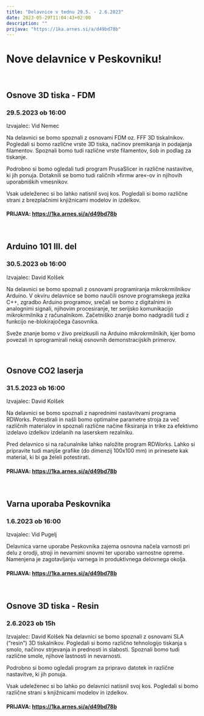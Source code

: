 ```yaml
---
title: "Delavnice v tednu 29.5. - 2.6.2023"
date: 2023-05-29T11:04:43+02:00
description: ""
prijava: "https://1ka.arnes.si/a/d49bd78b"
---
```

# Nove delavnice v Peskovniku!

&nbsp;
&nbsp;
## Osnove 3D tiska - FDM
### 29.5.2023 ob 16:00
Izvajalec: Vid Nemec

Na delavnici se bomo spoznali z osnovami FDM oz. FFF 3D tiskalnikov. Pogledali si bomo različne vrste 3D tiska, načinov premikanja in podajanja filamentov. Spoznali bomo tudi različne vrste filamentov, šob in podlag za tiskanje.

Podrobno si bomo ogledali tudi program PrusaSlicer in različne nastavitve, ki jih ponuja. 
Dotaknili se bomo tudi raličnih »firmw	are«-ov in njihovih uporabniških vmesnikov. 

Vsak udeleženec si bo lahko natisnil svoj kos. 
Pogledali si bomo različne strani z brezplačnimi knjižnicami modelov in izdelkov.
####  PRIJAVA: https://1ka.arnes.si/a/d49bd78b

&nbsp;
&nbsp;
## Arduino 101 III. del
### 30.5.2023 ob 16:00
Izvajalec: David Kolšek

Na delavnici se bomo spoznali z osnovami programiranja mikrokrmilnikov Arduino. 
V okviru delavnice se bomo naučili osnove programskega jezika C++, zgradbo Arduino programov, srečali se bomo z digitalnimi in analognimi signali, njihovim procesiranje, ter serijsko komunikacijo mikrokrmilnika z računalnikom. Začetniško znanje bomo nadgradili tudi z funkcijo ne-blokirajočega časovnika.

Sveže znanje bomo v živo preizkusili na Arduino mikrokrmilnikih, kjer bomo povezali in sprogramirali nekaj osnovnih demonstracijskih primerov.  

&nbsp;
&nbsp;
## Osnove CO2 laserja
### 31.5.2023 ob 16:00
Izvajalec: David Kolšek 

Na delavnici se bomo spoznali z naprednimi nastavitvami programa RDWorks. Potestirali in našli bomo optimalne parametre stroja za več različnih materialov in spoznali različne načine fiksiranja in trike za efektivno izdelavo izdelkov izdelanih na laserskem rezalniku.

Pred delavnico si na računalnike lahko naložite program RDWorks. Lahko si pripravite tudi manjše grafike (do dimenzij 100x100 mm) in prinesete kak material, ki bi ga želeli potestirati.
####  PRIJAVA: https://1ka.arnes.si/a/d49bd78b

&nbsp;
&nbsp;
## Varna uporaba Peskovnika
### 1.6.2023 ob 16:00
Izvajalec: 	Vid Pugelj

Delavnica varne uporabe Peskovnika zajema osnovna načela varnosti pri delu z orodji, stroji in nevarnimi snovmi ter uporabo varnostne opreme. Namenjena je zagotavljanju varnega in produktivnega delovnega okolja.
####  PRIJAVA: https://1ka.arnes.si/a/d49bd78b

&nbsp;
&nbsp;
## Osnove 3D tiska - Resin
### 2.6.2023 ob 15h
Izvajalec: David Kolšek
Na delavnici se bomo spoznali z osnovami SLA (“resin”) 3D tiskalnikov. Pogledali si bomo različno tehnologijo tiskanja s smolo, načinov strjevanja in prednosti in slabosti. Spoznali bomo tudi različne smole, njihove lastnosti in nevarnosti.

Podrobno si bomo ogledali program za pripravo datotek in različne nastavitve, ki jih ponuja.

Vsak udeleženec si bo lahko po delavnici natisnil svoj kos. 
Pogledali si bomo različne strani s knjižnicami modelov in izdelkov.
####  PRIJAVA: https://1ka.arnes.si/a/d49bd78b